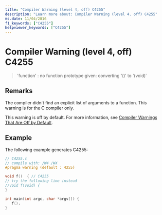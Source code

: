 ```yaml
---
title: "Compiler Warning (level 4, off) C4255"
description: "Learn more about: Compiler Warning (level 4, off) C4255"
ms.date: 11/04/2016
f1_keywords: ["C4255"]
helpviewer_keywords: ["C4255"]
---
```

# Compiler Warning (level 4, off) C4255

> 'function' : no function prototype given: converting '()' to '(void)'

## Remarks

The compiler didn't find an explicit list of arguments to a function. This warning is for the C compiler only.

This warning is off by default. For more information, see [Compiler Warnings That Are Off by Default](../../preprocessor/compiler-warnings-that-are-off-by-default.md).

## Example

The following example generates C4255:

```c
// C4255.c
// compile with: /W4 /WX
#pragma warning (default : 4255)

void f()  { // C4255
// try the following line instead
//void f(void) {
}

int main(int argc, char *argv[]) {
   f();
}
```
